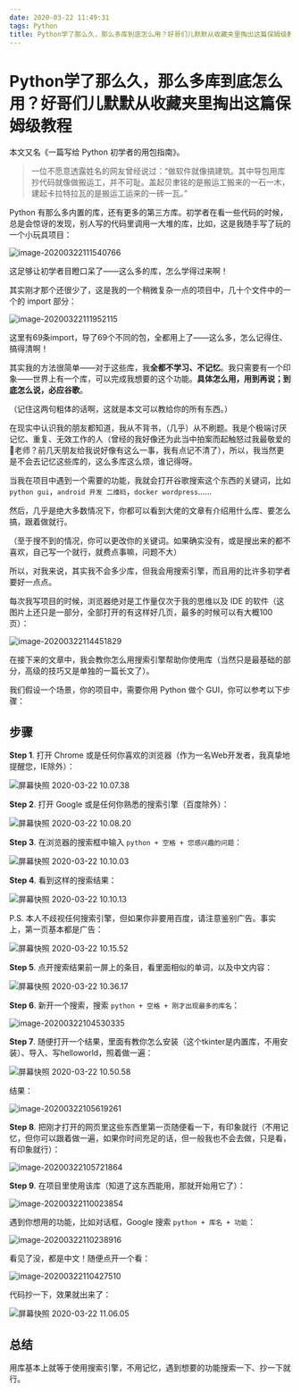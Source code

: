 ```yaml
---
date: 2020-03-22 11:49:31
tags: Python
title: Python学了那么久，那么多库到底怎么用？好哥们儿默默从收藏夹里掏出这篇保姆级教程
---
```




# Python学了那么久，那么多库到底怎么用？好哥们儿默默从收藏夹里掏出这篇保姆级教程

本文又名《一篇写给 Python 初学者的用包指南》。



> 一位不愿意透露姓名的网友曾经说过：“做软件就像搞建筑。其中导包用库抄代码就像做搬运工，并不可耻。盖起贝聿铭的是搬运工搬来的一石一木，建起卡拉特拉瓦的是搬运工运来的一砖一瓦。”



Python 有那么多内置的库，还有更多的第三方库。初学者在看一些代码的时候，总是会惊讶的发现，别人写的代码里调用一大堆的库，比如，这是我随手写了玩的一个小玩具项目：

![image-20200322111540766](https://tva1.sinaimg.cn/large/00831rSTgy1gd2janymihj31890u0ke4.jpg)

这足够让初学者目瞪口呆了——这么多的库，怎么学得过来啊！

其实刚才那个还很少了，这是我的一个稍微复杂一点的项目中，几十个文件中的一个的 import 部分：

![image-20200322111952115](https://tva1.sinaimg.cn/large/00831rSTgy1gd2jf16dbej31890u0b29.jpg)

这里有69条import，导了69个不同的包，全都用上了——这么多，怎么记得住、搞得清啊！

其实我的方法很简单——对于这些库，我**全都不学习、不记忆**。我只需要有一个印象——世界上有一个库，可以完成我想要的这个功能。**具体怎么用，用到再说；到底怎么说，必应谷歌**。

（记住这两句粗体的话啊，这就是本文可以教给你的所有东西。）

在现实中认识我的朋友都知道，我从不背书，（几乎）从不刷题。我是个极端讨厌记忆、重复、无效工作的人（曾经的我好像还为此当中拍案而起触怒过我最敬爱的🐒老师？前几天朋友给我说好像有这么一事，我有点记不清了），所以，我当然更是不会去记忆这些库的，这么多库这么烦，谁记得呀。

当我在项目中遇到一个需要的功能，我就会打开谷歌搜索这个东西的关键词，比如 `python gui`，`android 开发 二维码`，`docker wordpress`......

然后，几乎是绝大多数情况下，你都可以看到大佬的文章有介绍用什么库、要怎么搞，跟着做就行。

（至于搜不到的情况，你可以更改你的关键词。如果确实没有，或是搜出来的都不喜欢，自己写一个就行，就费点事嘛，问题不大）

所以，对我来说，其实我不会多少库，但我会用搜索引擎，而且用的比许多初学者要好一点点。

每次我写项目的时候，浏览器绝对是工作量仅次于我的思维以及 IDE 的软件（这图片上还只是一部分，全部打开的有这样好几页，最多的时候可以有大概100页）：

![image-20200322114451829](https://tva1.sinaimg.cn/large/00831rSTgy1gd2khd8e36j31co0u0u0x.jpg)

在接下来的文章中，我会教你怎么用搜索引擎帮助你使用库（当然只是最基础的部分，高级的技巧又是单独的一篇长文了）。

我们假设一个场景，你的项目中，需要你用 Python 做个 GUI，你可以参考以下步骤：

## 步骤

**Step 1**. 打开 Chrome 或是任何你喜欢的浏览器（作为一名Web开发者，我真挚地提醒您，IE除外）：

![屏幕快照 2020-03-22 10.07.38](https://tva1.sinaimg.cn/large/00831rSTgy1gd2hvzdpddj31c00u0e81.jpg)

**Step 2**. 打开 Google 或是任何你熟悉的搜索引擎（百度除外）：

![屏幕快照 2020-03-22 10.08.20](https://tva1.sinaimg.cn/large/00831rSTgy1gd2hyzdzmvj316w0u0tpf.jpg)

**Step 3**. 在浏览器的搜索框中输入 `python + 空格 + 您感兴趣的问题`：

![屏幕快照 2020-03-22 10.10.03](https://tva1.sinaimg.cn/large/00831rSTgy1gd2hz77p6ej316w0u0wxm.jpg)

**Step 4**. 看到这样的搜索结果：

![屏幕快照 2020-03-22 10.10.13](https://tva1.sinaimg.cn/large/00831rSTgy1gd2i2xx8lpj316w0u0e75.jpg)

P.S. 本人不歧视任何搜索引擎，但如果你非要用百度，请注意鉴别广告。事实上，第一页基本都是广告：

![屏幕快照 2020-03-22 10.15.52](https://tva1.sinaimg.cn/large/00831rSTgy1gd2hs79g4pj316w0u0e81.jpg)

**Step 5**. 点开搜索结果前一屏上的条目，看里面相似的单词，以及中文内容：

![屏幕快照 2020-03-22 10.36.17](https://tva1.sinaimg.cn/large/00831rSTgy1gd2idhlpp5j31nf0u07q6.jpg)

**Step 6**. 新开一个搜索，搜索 `python + 空格 + 刚才出现最多的库名`：

![image-20200322104530335](https://tva1.sinaimg.cn/large/00831rSTgy1gd2if9tkuxj316w0u0kin.jpg)

**Step 7**. 随便打开一个结果，里面有教你怎么安装（这个tkinter是内置库，不用安装）、导入、写helloworld，照着做一遍：

![屏幕快照 2020-03-22 10.50.58](https://tva1.sinaimg.cn/large/00831rSTgy1gd2imfc2euj316w0u01kx.jpg)

结果：

![image-20200322105619261](https://tva1.sinaimg.cn/large/00831rSTgy1gd2iqiimxrj31cb0u0tgb.jpg)

**Step 8**. 把刚才打开的网页里这些东西里第一页随便看一下，有印象就行（不用记忆，但你可以跟着做一遍，如果你时间充足的话，但一般我也不会去做，只是看，有印象就行）：

![image-20200322105721864](https://tva1.sinaimg.cn/large/00831rSTgy1gd2irldad5j30u00ytdni.jpg)

**Step 9**. 在项目里使用该库（知道了这东西能用，那就开始用它了）：

![image-20200322110023854](https://tva1.sinaimg.cn/large/00831rSTgy1gd2iurh59bj317b0u04qp.jpg)

遇到你想用的功能，比如对话框，Google 搜索 `python + 库名 + 功能`：

![image-20200322110238916](https://tva1.sinaimg.cn/large/00831rSTgy1gd2ix3mtsvj316w0u01kx.jpg)

看见了没，都是中文！随便点开一个看：

![image-20200322110427510](https://tva1.sinaimg.cn/large/00831rSTgy1gd2iyzm1qsj316w0u0b29.jpg)

代码抄一下，效果就出来了：

![屏幕快照 2020-03-22 11.06.05](https://tva1.sinaimg.cn/large/00831rSTgy1gd2j0y5yijj31950u0n6n.jpg)

## 总结

用库基本上就等于使用搜索引擎，不用记忆，遇到想要的功能搜索一下、抄一下就行。

